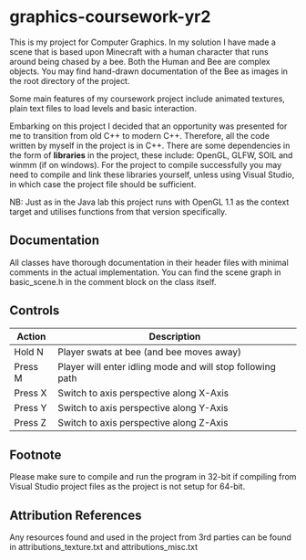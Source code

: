 # graphics-coursework-yr2
This is my project for Computer Graphics. In my solution I have made a scene that is based upon Minecraft with a human character that runs around being chased by a bee. Both the Human and Bee are complex objects. You may find hand-drawn documentation of the Bee as images in the root directory of the project.

Some main features of my coursework project include animated textures, plain text files to load levels and basic interaction.

Embarking on this project I decided that an opportunity was presented for me to transition from old C++ to modern C++. Therefore, all the code written by myself in the project is in C++. There are some dependencies in the form of __libraries__ in the project, these include: OpenGL, GLFW, SOIL and winmm (if on windows). For the project to compile successfully you may need to compile and link these libraries yourself, unless using Visual Studio, in which case the project file should be sufficient.

NB: Just as in the Java lab this project runs with OpenGL 1.1 as the context target and utilises functions from that version specifically.

## Documentation
All classes have thorough documentation in their header files with minimal comments in the actual implementation. You can find the scene graph in basic_scene.h in the comment block on the class itself.

## Controls
| Action  | Description                                                |
|---------|------------------------------------------------------------|
| Hold N  | Player swats at bee (and bee moves away)                   |
| Press M | Player will enter idling mode and will stop following path |
| Press X | Switch to axis perspective along X-Axis                    |
| Press Y | Switch to axis perspective along Y-Axis                    |
| Press Z | Switch to axis perspective along Z-Axis                    |

## Footnote
Please make sure to compile and run the program in 32-bit if compiling from Visual Studio project files as the project is not setup for 64-bit.

## Attribution References
Any resources found and used in the project from 3rd parties can be found in attributions_texture.txt and attributions_misc.txt
